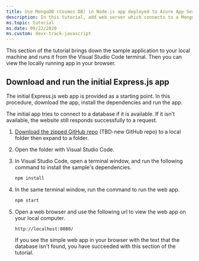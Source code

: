 ```yaml
---
title: Use MongoDB (Cosmos DB) in Node.js app deployed to Azure App Service from Visual Studio Code
description: In this tutorial, add web server which connects to a MongoDB. Deploy the Node.js application to Azure App Service (on Linux or Windows) using the App Service extension.
ms.topic: tutorial
ms.date: 09/22/2020
ms.custom: devx-track-javascript
---
```


This section of the tutorial brings down the sample application to your local machine and runs it from the Visual Studio Code terminal. Then you can view the locally running app in your browser. 

## Download and run the initial Express.js app

The initial Express.js web app is provided as a starting point. In this procedure, download the app, install the dependencies and run the app.

The initial app tries to connect to a database if it is available. If it isn't available, the website still responds successfully to a request. 

1. [Download the zipped GitHub repo]() (TBD-new GitHub repo) to a local folder then expand to a folder. 
1. Open the folder with Visual Studio Code.
1. In Visual Studio Code, open a terminal window, and run the following command to install the sample's dependencies.

    ```javascript
    npm install
    ```

1. In the same terminal window, run the command to run the web app.

    ```javascript
    npm start
    ```

1. Open a web browser and use the following url to view the web app on your local computer.

    ```url
    http://localhost:8080/
    ```

    If you see the simple web app in your browser with the text that the database isn't found, you have succeeded with this section of the tutorial.
